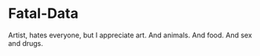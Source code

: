 # Fatal-Data
Artist, hates everyone, but I appreciate art. And animals. And food. And sex and drugs. 
